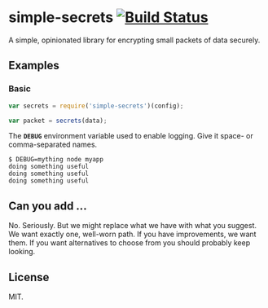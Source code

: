 
# simple-secrets [![Build Status](https://travis-ci.org/timshadel/simple-secrets.png?branch=master)](https://travis-ci.org/timshadel/simple-secrets)

A simple, opinionated library for encrypting small packets of data securely.

## Examples

### Basic

```js
var secrets = require('simple-secrets')(config);

var packet = secrets(data);
```

The __`DEBUG`__ environment variable used to enable logging. Give it space- or comma-separated names.

```console
$ DEBUG=mything node myapp
doing something useful
doing something useful
doing something useful
```

## Can you add ...

No. Seriously. But we might replace what we have with what you suggest. We want exactly one, well-worn path. If you have improvements, we want them. If you want alternatives to choose from you should probably keep looking.

## License 

MIT.
